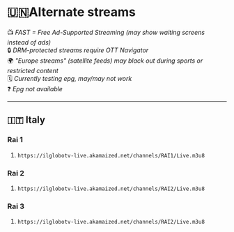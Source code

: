 # **🇺🇳Alternate streams**  
📺 *FAST = Free Ad-Supported Streaming (may show waiting screens instead of ads)*  
🔒 *DRM-protected streams require OTT Navigator*  
🌍 *"Europe streams" (satellite feeds) may black out during sports or restricted content*  
🗓️ *Currently testing epg, may/may not work*  
❓ *Epg not available*  

---

## **🇮🇹 Italy**  

### **Rai 1**  
1) `https://ilglobotv-live.akamaized.net/channels/RAI1/Live.m3u8`  

### **Rai 2**  
1) `https://ilglobotv-live.akamaized.net/channels/RAI2/Live.m3u8`  

### **Rai 3**  
1) `https://ilglobotv-live.akamaized.net/channels/RAI2/Live.m3u8`  
